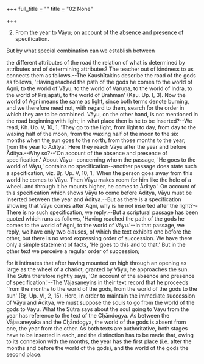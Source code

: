 +++
full_title = ""
title = "02 None"

+++


2. From the year to Vāyu; on account of the absence and presence of specification.

But by what special combination can we establish between

the different attributes of the road the relation of what is determined by attributes and of determining attributes? The teacher out of kindness to us connects them as follows.--The Kaushītakins describe the road of the gods as follows, 'Having reached the path of the gods he comes to the world of Agni, to the world of Vāyu, to the world of Varuṇa, to the world of Indra, to the world of Prajāpati, to the world of Brahman' (Kau. Up. I, 3). Now the world of Agni means the same as light, since both terms denote burning, and we therefore need not, with regard to them, search for the order in which they are to be combined. Vāyu, on the other hand, is not mentioned in the road beginning with light; in what place then is he to be inserted?--We read, Kh. Up. V, 10, 1, 'They go to the light, from light to day, from day to the waxing half of the moon, from the waxing half of the moon to the six months when the sun goes to the north, from those months to the year, from the year to Āditya.' Here they reach Vāyu after the year and before Āditya.--Why so?--'On account of the absence and presence of specification.' About Vāyu--concerning whom the passage, 'He goes to the world of Vāyu,' contains no specification--another passage does state such a specification, viz. Br̥. Up. V, 10, 1, 'When the person goes away from this world he comes to Vāyu. Then Vāyu makes room for him like the hole of a wheel. and through it he mounts higher, he comes to Āditya.' On account of this specification which shows Vāyu to come before Āditya, Vāyu must be inserted between the year and Āditya.--But as there is a specification showing that Vāyu comes after Agni, why is he not inserted after the light?--There is no such specification, we reply.--But a scriptural passage has been quoted which runs as follows, 'Having reached the path of the gods he comes to the world of Agni, to the world of Vāyu.'--In that passage, we reply, we have only two clauses, of which the text exhibits one before the other, but there is no word expressing order of succession. We have there only a simple statement of facts, 'He goes to this and to that.' But in the other text we perceive a regular order of succession;

for it intimates that after having mounted on high through an opening as large as the wheel of a chariot, granted by Vāyu, he approaches the sun. The Sūtra therefore rightly says, 'On account of the absence and presence of specification.'--The Vājasaneyins in their text record that he proceeds 'from the months to the world of the gods, from the world of the gods to the sun' (Br̥. Up. VI, 2, 15). Here, in order to maintain the immediate succession of Vāyu and Āditya, we must suppose the souls to go from the world of the gods to Vāyu. What the Sūtra says about the soul going to Vāyu from the year has reference to the text of the Cḥāndogya. As between the Vājasaneyaka and the Cḥāndogya, the world of the gods is absent from one, the year from the other. As both texts are authoritative, both stages have to be inserted in each, and the distinction has to be made that, owing to its connexion with the months, the year has the first place (i.e. after the months and before the world of the gods), and the world of the gods the second place.

